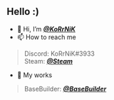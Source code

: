## Hello :)

- 👋 Hi, I’m [**_@KoRrNiK_**](https://github.com/KoRrNiK/)
- 📫 How to reach me
> Discord: KoRrNiK#3933 \
> Steam: [**_@Steam_**](https://steamcommunity.com/id/korrnik)
- 🌱 My works 
> BaseBuilder: [**_@BaseBuilder_**](https://github.com/KoRrNiK/BaseBuilder-TURBO)

